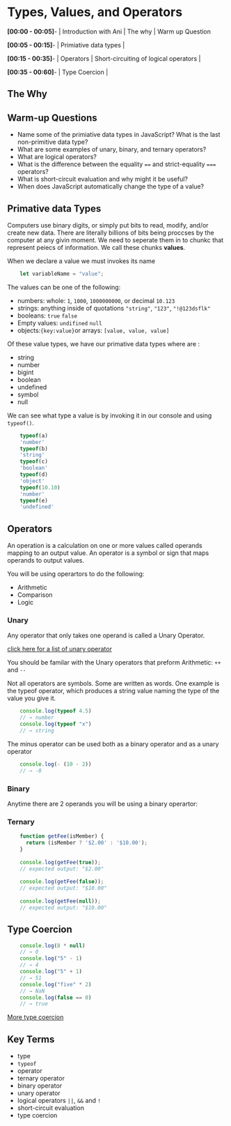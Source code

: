 # Types, Values, and Operators

**[00:00 - 00:05]**- | Introduction with Ani | The why | Warm up Question

**[00:05 - 00:15]**- | Primiative data types | 

**[00:15 - 00:35]**- | Operators | Short-circuiting of logical operators |

**[00:35 - 00:60]**- | Type Coercion |

## The Why

## Warm-up Questions
* Name some of the primiative data types in JavaScript? What is the last non-primitive data type?
* What are some examples of unary, binary, and ternary operators?
* What are logical operators?
* What is the difference between the equality `==` and strict-equality `===` operators?
* What is short-circuit evaluation and why might it be useful?
* When does JavaScript automatically change the type of a value?

## Primative data Types

Computers use binary digits, or simply put bits to read, modify, and/or create new data. There are literally billions of bits being proccses by the computer at any givin moment. We need to seperate them in to chunkc that represent peiecs of information. We call these chunks **values**. 

When we declare a value we must invokes its name
```js
    let variableName = "value";
```
The values can be one of the following:
* numbers: whole: `1`, `1000`, `1000000000`, or decimal `10.123`
* strings: anything inside of quotations `"string"`, `"123"`, `"!@123dsflk"`
* booleans:  `true` `false`
* Empty values: `undifined` `null`
* objects:`{key:value}`or arrays: `[value, value, value]`


Of these value types, we have our primative data types where are :
* string
* number
* bigint
* boolean
* undefined
* symbol
* null

We can see what type a value is by invoking it in our console and using `typeof()`. 

```js
    typeof(a)
    'number'
    typeof(b)
    'string'
    typeof(c)
    'boolean'
    typeof(d)
    'object'
    typeof(10.10)
    'number'
    typeof(e)
    'undefined'
```

## Operators

An operation is a calculation on one or more values called operands mapping to an output value. An operator is a symbol or sign that maps operands to output values.

You will be using operartors to do the following:

* Arithmetic
* Comparison
* Logic

### Unary

Any operator that only takes one operand is called a Unary Operator. 

[click here for a list of unary operator](https://www.digitalocean.com/community/tutorials/javascript-unary-operators-simple-and-useful)

You should be familar with the Unary operators that preform Arithmetic: `++` and `--`

Not all operators are symbols. Some are written as words. One example is the typeof operator, which produces a string value naming the type of the value you give it.

```js
    console.log(typeof 4.5)
    // → number
    console.log(typeof "x")
    // → string
```


The minus operator can be used both as a binary operator and as a unary operator
```js
    console.log(- (10 - 2))
    // → -8
```

### Binary

Anytime there are 2 operands you will be using a binary operartor:

### Ternary 


```js
    function getFee(isMember) {
      return (isMember ? '$2.00' : '$10.00');
    }
    
    console.log(getFee(true));
    // expected output: "$2.00"
    
    console.log(getFee(false));
    // expected output: "$10.00"
    
    console.log(getFee(null));
    // expected output: "$10.00"
```
## Type Coercion

```js
    console.log(8 * null)
    // → 0
    console.log("5" - 1)
    // → 4
    console.log("5" + 1)
    // → 51
    console.log("five" * 2)
    // → NaN
    console.log(false == 0)
    // → true
```

[More type coercion](https://github.com/Gonzalomarcylabschool/AKOMA-Curriculum-2022/blob/main/unit-2/lecture-0-type-value-operators/type-coercion.md)

## Key Terms
* type
* `typeof`
* operator
* ternary operator
* binary operator
* unary operator
* logical operators `||`, `&&` and `!`
* short-circuit evaluation
* type coercion


